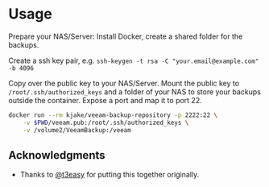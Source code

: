 # Usage
Prepare your NAS/Server: Install Docker, create a shared folder for the backups.

Create a ssh key pair, e.g. `ssh-keygen -t rsa -C "your.email@example.com" -b 4096`

Copy over the public key to your NAS/Server.
Mount the public key to `/root/.ssh/authorized_keys` and a folder of your NAS to store your backups outside the container.
Expose a port and map it to port 22.

```bash
docker run --rm kjake/veeam-backup-repository -p 2222:22 \
    -v $PWD/veeam.pub:/root/.ssh/authorized_keys \
    -v /volume2/VeeamBackup:/veeam
```

## Acknowledgments

- Thanks to [@t3easy](https://hub.docker.com/r/t3easy/veeam-backup-repository) for putting this together originally. 
